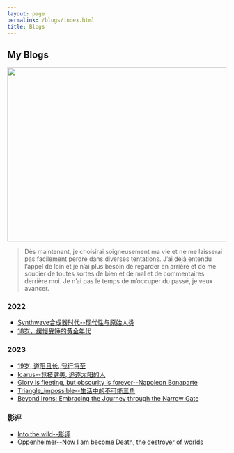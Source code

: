 ```yaml
---
layout: page
permalink: /blogs/index.html
title: Blogs
---
```


## My Blogs

<img src="https://apollohong.github.io/images/进化举重图片.png" width="720" height="400">

> Dès maintenant, je choisirai soigneusement ma vie et ne me laisserai pas facilement perdre dans diverses tentations. J’ai déjà entendu l’appel de loin et je n’ai plus besoin de regarder en arrière et de me soucier de toutes sortes de bien et de mal et de commentaires derrière moi. Je n’ai pas le temps de m’occuper du passé, je veux avancer.

### 2022

- [Synthwave合成器时代--现代性与原始人类](https://apollohong.github.io/blogs/Synthwave)
- [18岁，缓慢受锤的黄金年代](http://apollohong.github.io/blogs/18yrs)

### 2023

- [19岁, 道阻且长, 我行将至](http://apollohong.github.io/blogs/19yrs)
- [Icarus--竞技健美, 追逐太阳的人](https://apollohong.github.io/blogs/icarus)
- [Glory is fleeting, but obscurity is forever--Napoleon Bonaparte](https://apollohong.github.io/blogs/napoleon)
- [Triangle_impossible--生活中的不可能三角](https://apollohong.github.io/blogs/triangle)
- [Beyond Irons: Embracing the Journey through the Narrow Gate](https://apollohong.github.io/blogs/20231001)


### 影评
- [Into the wild--影评](http://apollohong.github.io/blogs/movie1)
- [Oppenheimer--Now I am become Death, the destroyer of worlds](https://apollohong.github.io/blogs/oppenheimer)


<br>


